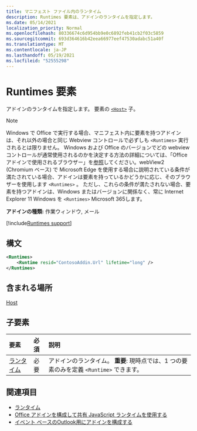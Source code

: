 ```yaml
---
title: マニフェスト ファイル内のランタイム
description: Runtimes 要素は、アドインのランタイムを指定します。
ms.date: 05/14/2021
localization_priority: Normal
ms.openlocfilehash: 80336674c6d954bb9e0c6892feb41cb2f03c5859
ms.sourcegitcommit: 693d364616b42eea66977eef47530adabc51a40f
ms.translationtype: MT
ms.contentlocale: ja-JP
ms.lasthandoff: 05/19/2021
ms.locfileid: "52555298"
---
```

# <a name="runtimes-element"></a>Runtimes 要素

アドインのランタイムを指定します。 要素の [`<Host>`](host.md) 子。

> [!NOTE]
> Windows で Office で実行する場合、マニフェスト内に要素を持つアドインは、それ以外の場合と同じ Webview コントロールで必ずしも `<Runtimes>` 実行されるとは限りません。 Windows および Office のバージョンでどの webview コントロールが通常使用されるのかを決定する方法の詳細については、「Office アドインで使用されるブラウザー」を[参照](../../concepts/browsers-used-by-office-web-add-ins.md)してください。webView2 (Chromium ベース) で Microsoft Edge を使用する場合に説明されている条件が満たされている場合、アドインは要素を持っているかどうかに応じ、そのブラウザーを使用します `<Runtimes>` 。 ただし、これらの条件が満たされない場合、要素を持つアドインは、Windows またはバージョンに関係なく、常に Internet Explorer 11 Windows を `<Runtimes>` Microsoft 365します。

**アドインの種類:** 作業ウィンドウ, メール

[!include[Runtimes support](../../includes/runtimes-note.md)]

## <a name="syntax"></a>構文

```XML
<Runtimes>
    <Runtime resid="ContosoAddin.Url" lifetime="long" />
</Runtimes>
```

## <a name="contained-in"></a>含まれる場所

[Host](host.md)

## <a name="child-elements"></a>子要素

|  要素 |  必須  |  説明  |
|:-----|:-----|:-----|
| [ランタイム](runtime.md) | 必要 |  アドインのランタイム。 **重要**: 現時点では、1 つの要素のみを定義 `<Runtime>` できます。 |

## <a name="see-also"></a>関連項目

- [ランタイム](runtime.md)
- [Office アドインを構成して共有 JavaScript ランタイムを使用する](../../develop/configure-your-add-in-to-use-a-shared-runtime.md)
- [イベント ベースのOutlook用にアドインを構成する](../../outlook/autolaunch.md)
